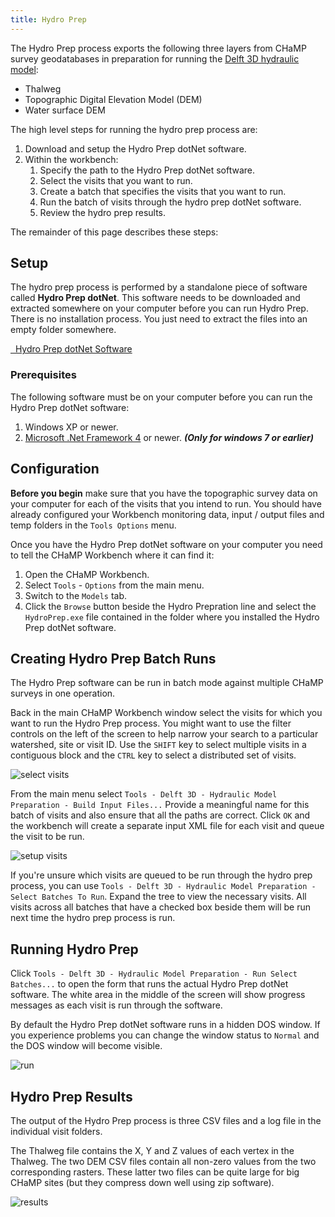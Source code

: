 ```yaml
---
title: Hydro Prep
---
```


The Hydro Prep process exports the following three layers from CHaMP survey geodatabases in preparation for running the [Delft 3D hydraulic model](https://oss.deltares.nl/web/delft3d):

* Thalweg
* Topographic Digital Elevation Model (DEM)
* Water surface DEM

The high level steps for running the hydro prep process are:

1. Download and setup the Hydro Prep dotNet software.
1. Within the workbench:
    1. Specify the path to the Hydro Prep dotNet software.
    1. Select the visits that you want to run.
    1. Create a batch that specifies the visits that you want to run.
    1. Run the batch of visits through the hydro prep dotNet software.
    1. Review the hydro prep results.

The remainder of this page describes these steps:

## Setup

The hydro prep process is performed by a standalone piece of software called **Hydro Prep dotNet**. This software needs to be downloaded and extracted somewhere on your computer before you can run Hydro Prep. There is no installation process. You just need to extract the files into an empty folder somewhere.

<a class="button large fa fa-cloud-download" href="http://releases.northarrowresearch.com/HydroPrepDotNet/2016_05_12_HydroPrepDotNet_1_0_00_x64.zip">&nbsp;&nbsp;Hydro Prep dotNet Software</a>

### Prerequisites

The following software must be on your computer before you can run the Hydro Prep dotNet software:

1. Windows XP or newer.
2. [Microsoft .Net Framework 4](http://www.microsoft.com/en-us/download/details.aspx?id=17851) or newer. ***(Only for windows 7 or earlier)***

## Configuration

**Before you begin** make sure that you have the topographic survey data on your computer for each of the visits that you intend to run. You should have already configured your Workbench monitoring data, input / output files and temp folders in the `Tools Options` menu.

Once you have the Hydro Prep dotNet software on your computer you need to tell the CHaMP Workbench where it can find it:

1. Open the CHaMP Workbench.
2. Select `Tools` - `Options` from the main menu.
3. Switch to the `Models` tab.
4. Click the `Browse` button beside the Hydro Prepration line and select the `HydroPrep.exe` file contained in the folder where you installed the Hydro Prep dotNet software.

## Creating Hydro Prep Batch Runs

The Hydro Prep software can be run in batch mode against multiple CHaMP surveys in one operation. 

Back in the main CHaMP Workbench window select the visits for which you want to run the Hydro Prep process. You might want to use the filter controls on the left of the screen to help narrow your search to a particular watershed, site or visit ID. Use the `SHIFT` key to select multiple visits in a contiguous block and the `CTRL` key to select a distributed set of visits.

![select visits](/assets/images/hydro_prep/select_visits.png)

From the main menu select `Tools - Delft 3D - Hydraulic Model Preparation - Build Input Files...` Provide a meaningful name for this batch of visits and also ensure that all the paths are correct. Click `OK` and the workbench will create a separate input XML file for each visit and queue the visit to be run.

![setup visits](/assets/images/hydro_prep/setup.png)

If you're unsure which visits are queued to be run through the hydro prep process, you can use `Tools - Delft 3D - Hydraulic Model Preparation - Select Batches To Run`. Expand the tree to view the necessary visits. All visits across all batches that have a checked box beside them will be run next time the hydro prep process is run.

## Running Hydro Prep

Click `Tools - Delft 3D - Hydraulic Model Preparation - Run Select Batches...` to open the form that runs the actual Hydro Prep dotNet software. The white area in the middle of the screen will show progress messages as each visit is run through the software.

By default the Hydro Prep dotNet software runs in a hidden DOS window. If you experience problems you can change the window status to `Normal` and the DOS window will become visible.

![run](/assets/images/hydro_prep/run.png)

## Hydro Prep Results

The output of the Hydro Prep process is three CSV files and a log file in the individual visit folders.

The Thalweg file contains the X, Y and Z values of each vertex in the Thalweg. The two DEM CSV files contain all non-zero values from the two corresponding rasters. These latter two files can be quite large for big CHaMP sites (but they compress down well using zip software).

![results](/assets/images/hydro_prep/results.png)

